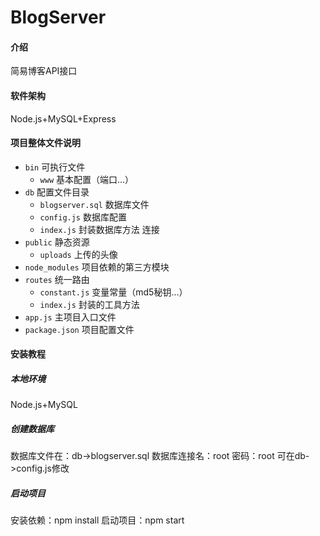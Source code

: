 # BlogServer

#### 介绍
简易博客API接口

#### 软件架构
Node.js+MySQL+Express

#### 项目整体文件说明
- `bin` 可执行文件
  - `www` 基本配置（端口...）
- `db` 配置文件目录
  - `blogserver.sql` 数据库文件
  - `config.js` 数据库配置
  - `index.js` 封装数据库方法 连接
- `public` 静态资源
  - `uploads` 上传的头像
- `node_modules` 项目依赖的第三方模块
- `routes` 统一路由
  - `constant.js` 变量常量（md5秘钥...）
  - `index.js` 封装的工具方法
- `app.js` 主项目入口文件
- `package.json` 项目配置文件

#### 安装教程
#####  本地环境
Node.js+MySQL
#####  创建数据库
数据库文件在：db->blogserver.sql
数据库连接名：root 密码：root
可在db->config.js修改

#####  启动项目
安装依赖：npm install
启动项目：npm start
